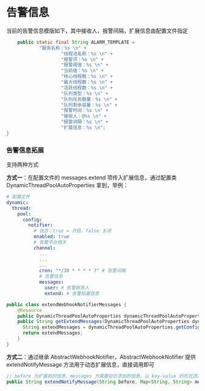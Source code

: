 # 告警信息

当前的告警信息模版如下，其中接收人，报警间隔，扩展信息由配置文件指定

```java
    public static final String ALARM_TEMPLATE =
            "服务名称：%s \n" +
                    "线程池名称：%s \n" +
                    "报警项：%s \n" +
                    "报警阈值：%s \n" +
                    "当前值：%s \n" +
                    "核心线程数：%s \n" +
                    "最大线程数：%s \n" +
                    "活跃线程数：%s \n" +
                    "队列类型：%s \n" +
                    "队列任务数量：%s \n" +
                    "队列剩余容量：%s \n" +
                    "报警时间：%s \n" +
                    "接收人：@%s \n" +
                    "报警间隔：%s \n" +
                    "扩展信息：%s \n";
}
```

### 告警信息拓展

支持两种方式

**方式一**：在配置文件的 messages.extend 项传入扩展信息，通过配置类 DynamicThreadPoolAutoProperties 拿到，举例：

```yml
# 配置文件
dynamic:
  thread:
    pool:
      config:
        notifier:
          # 状态；true = 开启、false 关闭
          enabled: true
          # 告警平台相关
          channel:
            ...
            ...
            ...
            cron: "*/30 * * * * ?" # 告警间隔
            # 告警信息
            messages:
              user: # 告警联系人
              extend: # 告警拓展信息
```

```java
public class extendWebhookNotifierMessages {
    @Resource
    public DynamicThreadPoolAutoProperties dynamicThreadPoolAutoProperties;
  	public String getExtendMessages(DynamicThreadPoolAutoProperties dynamicThreadPoolAutoProperties){
      String extendMessages = dynamicThreadPoolAutoProperties.getConfig().getNotifier().getChannel().getMessages().getExtend());
      return extendMessages;
    }
}
```

**方式二**：通过继承 AbstractWebhookNotifier，AbstractWebhookNotifier 提供 extendNotifyMessage 方法用于动态扩展信息，直接调用即可

```java
// before 为扩展前的信息，messages 为需要动态添加的信息，以 key-value 的形式添加进 befor
public String extendNotifyMessage(String before, Map<String, String> messages)
```

